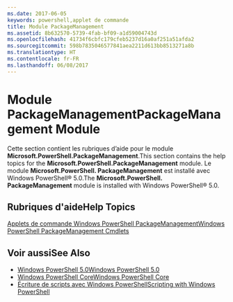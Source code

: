 ```yaml
---
ms.date: 2017-06-05
keywords: powershell,applet de commande
title: Module PackageManagement
ms.assetid: 8b632570-5739-4fab-bf09-a1d59004743d
ms.openlocfilehash: 41734f6cbfc179cfeb5237d16a0af251a51afda2
ms.sourcegitcommit: 598b7835046577841aea2211d613bb8513271a8b
ms.translationtype: HT
ms.contentlocale: fr-FR
ms.lasthandoff: 06/08/2017
---
```

# <a name="packagemanagement-module"></a><span data-ttu-id="0228b-103">Module PackageManagement</span><span class="sxs-lookup"><span data-stu-id="0228b-103">PackageManagement Module</span></span>
<span data-ttu-id="0228b-104">Cette section contient les rubriques d’aide pour le module **Microsoft.PowerShell.PackageManagement**.</span><span class="sxs-lookup"><span data-stu-id="0228b-104">This section contains the help topics for the **Microsoft.PowerShell.PackageManagement** module.</span></span> <span data-ttu-id="0228b-105">Le module **Microsoft.PowerShell. PackageManagement** est installé avec Windows PowerShell® 5.0.</span><span class="sxs-lookup"><span data-stu-id="0228b-105">The **Microsoft.PowerShell. PackageManagement** module is installed with Windows PowerShell® 5.0.</span></span>

## <a name="help-topics"></a><span data-ttu-id="0228b-106">Rubriques d'aide</span><span class="sxs-lookup"><span data-stu-id="0228b-106">Help Topics</span></span>
[<span data-ttu-id="0228b-107">Applets de commande Windows PowerShell PackageManagement</span><span class="sxs-lookup"><span data-stu-id="0228b-107">Windows PowerShell PackageManagement Cmdlets</span></span>](http://technet.microsoft.com/library/dn890706(v=wps.640).aspx)

## <a name="see-also"></a><span data-ttu-id="0228b-108">Voir aussi</span><span class="sxs-lookup"><span data-stu-id="0228b-108">See Also</span></span>
- [<span data-ttu-id="0228b-109">Windows PowerShell 5.0</span><span class="sxs-lookup"><span data-stu-id="0228b-109">Windows PowerShell 5.0</span></span>](Windows-PowerShell-5.0.md)
- [<span data-ttu-id="0228b-110">Windows PowerShell Core</span><span class="sxs-lookup"><span data-stu-id="0228b-110">Windows PowerShell Core</span></span>](https://technet.microsoft.com/en-us/library/4b75f1e4-f327-48f3-92ab-bf5435094d41)
- [<span data-ttu-id="0228b-111">Écriture de scripts avec Windows PowerShell</span><span class="sxs-lookup"><span data-stu-id="0228b-111">Scripting with Windows PowerShell</span></span>](../../getting-started/fundamental/Scripting-with-Windows-PowerShell.md)

